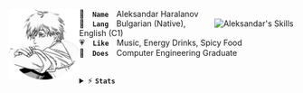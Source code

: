 <a href="#"><img align="left" width="125" height="125" src="assets/denji-circle.png" alt="Denji"></a>

👤 **`Name`** Aleksandar Haralanov
<br/>
<a href="#"><img align="right" src="https://skillicons.dev/icons?i=unity,java,cs,cpp,html,css&theme=dark" alt="Aleksandar's Skills"></a>
💬 **`Lang`** Bulgarian (Native), English (C1)
<br/>
💗 **`Like`** Music, Energy Drinks, Spicy Food
<br/>
💼 **`Does`** Computer Engineering Graduate

<br/>
<details>
  <summary>⚡ <b><code>Stats</code></b></summary>
  
  <p align="center">
    <a href="#"><img src="https://github-readme-stats.vercel.app/api?username=aleksandarharalanov&theme=github_dark&show_icons=true&hide_border=true&hide_title=true&line_height=32" alt="Aleksandar's GitHub Stats"></a>
    <a href="#"><img src="https://github-readme-stats.vercel.app/api/top-langs/?username=aleksandarharalanov&layout=compact&theme=github_dark&hide_border=true&langs_count=18&hide_title=true" alt="Aleksandar's Top Langs"></a>
    <br/>
    <a href="#"><img src="https://github-profile-trophy.vercel.app/?username=aleksandarharalanov&theme=darkhub&no-frame=true&no-bg=false&title=-Reviews" alt="Aleksandar's Trophies"></a>
    <br/>
    <br/>
    <a href="#"><img src="https://komarev.com/ghpvc/?username=AleksandarHaralanov&style=for-the-badge"></a>
  </p>
</details>
